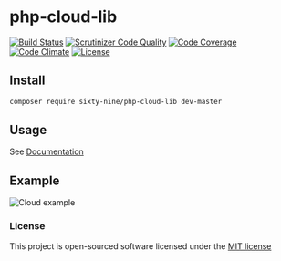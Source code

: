 # php-cloud-lib

[![Build Status](https://secure.travis-ci.org/sixty-nine/php-cloud-lib.png)](http://travis-ci.org/sixty-nine/php-cloud-lib)
[![Scrutinizer Code Quality](https://scrutinizer-ci.com/g/sixty-nine/php-cloud-lib/badges/quality-score.png?b=master)](https://scrutinizer-ci.com/g/sixty-nine/php-cloud-lib/?branch=master)
[![Code Coverage](https://scrutinizer-ci.com/g/sixty-nine/php-cloud-lib/badges/coverage.png?b=master)](https://scrutinizer-ci.com/g/sixty-nine/php-cloud-lib/?branch=master)
[![Code Climate](https://codeclimate.com/github/sixty-nine/php-cloud-lib/badges/gpa.svg)](https://codeclimate.com/github/sixty-nine/php-cloud-lib)
[![License](https://poser.pugx.org/sixty-nine/php-cloud-lib/license)](https://github.com/sixty-nine/php-cloud-lib/blob/master/LICENCE)

## Install
```bash
composer require sixty-nine/php-cloud-lib dev-master
```

## Usage

See [Documentation](https://github.com/sixty-nine/php-cloud-lib/wiki)

## Example

![Cloud example](https://github.com/sixty-nine/php-cloud-lib/wiki/assets/cloud.png)

### License

This project is open-sourced software licensed under the [MIT license](https://github.com/sixty-nine/php-cloud-lib/blob/master/LICENCE)
